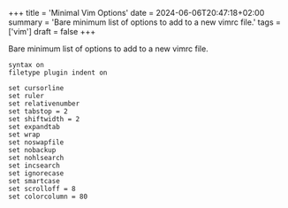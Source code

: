 +++
title = 'Minimal Vim Options'
date = 2024-06-06T20:47:18+02:00
summary = 'Bare minimum list of options to add to a new vimrc file.'
tags = ['vim']
draft = false
+++

Bare minimum list of options to add to a new vimrc file.
```
syntax on
filetype plugin indent on

set cursorline
set ruler
set relativenumber
set tabstop = 2
set shiftwidth = 2
set expandtab
set wrap
set noswapfile
set nobackup
set nohlsearch
set incsearch
set ignorecase
set smartcase
set scrolloff = 8
set colorcolumn = 80
```
